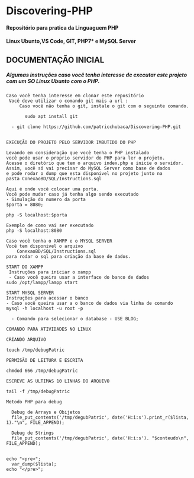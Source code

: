 # Discovering-PHP

#### Repositório para pratica da Linguaguem PHP

#### Linux Ubunto,VS Code, GIT, PHP7* e MySQL Server


## DOCUMENTAÇÃO INICIAL   

##### Algumas instruções caso você tenha interesse de executar este projeto com um SO Linux Ubunto com o PHP. 

	Caso você tenha interesse em clonar este repositório
	 Você deve utilizar o comando git mais a url :
	 	 Caso você não tenha o git, instale o git com o seguinte comando. 
		 
		   sudo apt install git

 	  - git clone https://github.com/patricchubaca/Discovering-PHP.git 
 	
	
	EXECUÇÃO DO PROJETO PELO SERVIDOR IMBUTIDO DO PHP 
	
	Levando em consideração que você tenha o PHP instalado 
	você pode usar o proprio servidor do PHP para ler o projeto.
	Acesse o diretório que tem o arquivo index.php e inicie o servidor.
	Assim, você só vai precisar do MySQL Server como base de dados
    e pode rodar o dump que esta disponivel no projeto junto na
	pasta ConexaoBD/SQL/Instructions.sql
	
	Aqui é onde você colocar uma porta.
	Você pode mudar caso já tenha algo sendo executado 
	- Simulação do numero da porta
	$porta = 8080;
	  
	php -S localhost:$porta 	
	  
	Exemplo de como vai ser executado
    php -S localhost:8080	
	    
    Caso você tenha o XAMPP e o MYSQL SERVER  
	Você tem disponivel o arquivo 	
		ConexaoBD/SQL/Instructions.sql 
	para rodar o sql para criação da base de dados.

	START DO XAMPP 
	 Instruções para iniciar o xampp
	 - Caso você queira usar a interface do banco de dados
	sudo /opt/lampp/lampp start
	
	START MYSQL SERVER 
    Instruções para acessar o banco
	- Caso você queira usar a o banco de dados via linha de comando
	mysql -h localhost -u root -p

	  - Comando para selecionar o database - USE BLOG;

    COMANDO PARA ATIVIDADES NO LINUX  

    CRIANDO ARQUIVO 
	
	touch /tmp/debugPatric
	
	PERMISÃO DE LEITURA E ESCRITA

	chmdod 666 /tmp/debugPatric

	ESCREVE AS ULTIMAS 10 LINHAS DO ARQUIVO 

	tail -f /tmp/debugPatric

	Metodo PHP para debug 
	
	  Debug de Arrays e Obijetos 
	  file_put_contents('/tmp/degubPatric', date('H:i:s').print_r($lista, 1)."\n", FILE_APPEND);
	  
	  Debug de Strings 			
	  file_put_contents('/tmp/degubPatric', date('H:i:s'). "$conteudo\n", FILE_APPEND);


	echo "<pre>";
	  var_dump($lista);
	echo "</pre>";


